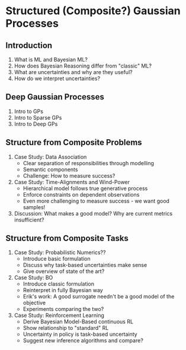 Structured (Composite?) Gaussian Processes
==========================================

Introduction
------------
1. What is ML and Bayesian ML?
2. How does Bayesian Reasoning differ from "classic" ML?
3. What are uncertainties and why are they useful?
4. How do we interpret uncertainties?


Deep Gaussian Processes
-----------------------
1. Intro to GPs
2. Intro to Sparse GPs
3. Intro to Deep GPs


Structure from Composite Problems
---------------------------------
1. Case Study: Data Association
    - Clear separation of responsibilities through modelling
    - Semantic components
    - Challenge: How to measure success?
2. Case Study: Time-Alignments and Wind-Power
    - Hierarchical model follows true generative process
    - Enforce constraints on dependent observations
    - Even more challenging to measure success - we want good samples!
3. Discussion: What makes a good model? Why are current metrics insufficient?


Structure from Composite Tasks
------------------------------
1. Case Study: Probabilistic Numerics??
    - Introduce basic formulation
    - Discuss why task-based uncertainties make sense
    - Give overview of state of the art?
2. Case Study: BO
    - Introduce classic formulation
    - Reinterpret in fully Bayesian way
    - Erik's work: A good surrogate needn't be a good model of the objective
    - Experiments comparing the two?
3. Case Study: Reinforcement Learning
    - Derive Bayesian Model-Based continuous RL
    - Show relationship to "standard" RL
    - Uncertainty in policy is task-based uncertainty
    - Suggest new inference algorithms and compare?
